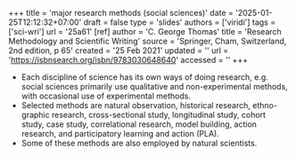 +++
title = 'major research methods (social sciences)'
date = '2025-01-25T12:12:32+07:00'
draft = false
type = 'slides'
authors = ['viridi']
tags = ['sci-wri']
url = '25a61'
[ref]
author = 'C. George Thomas'
title = 'Research Methodology and Scientific Writing'
source = 'Springer, Cham, Switzerland, 2nd edition, p 65'
created = '25 Feb 2021'
updated = ''
url = 'https://isbnsearch.org/isbn/9783030648640'
accessed = ''
+++
<!--more-->

+ Each discipline of science has its own ways of doing research, e.g. social sciences primarily use qualitative and non-experimental methods, with occasional use of experimental methods.
+ Selected methods are natural observation, historical research, ethno-graphic research, cross-sectional study, longitudinal study, cohort study, case study, correlational research, model building, action research, and participatory learning and action (PLA).
+ Some of these methods are also employed by natural scientists.
